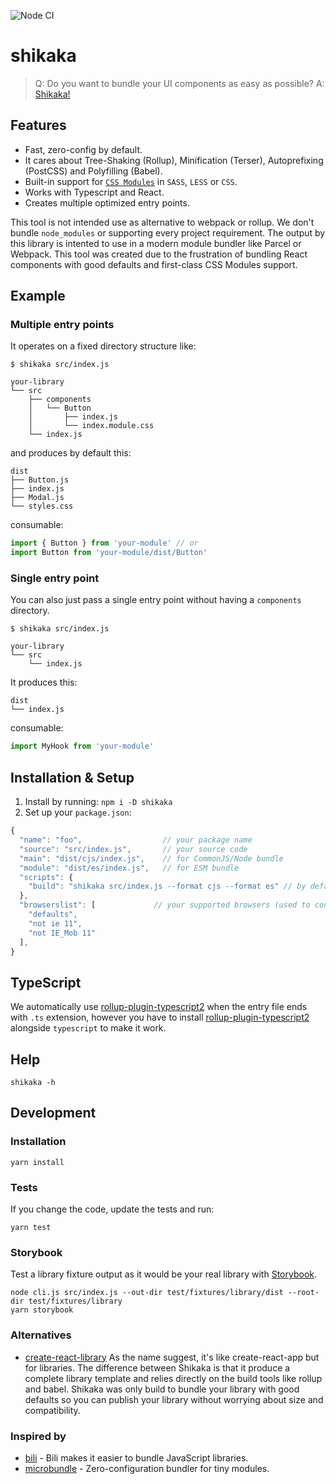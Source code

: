 ![Node CI](https://github.com/StarpTech/shikaka/workflows/Node%20CI/badge.svg)

# shikaka

> Q: Do you want to bundle your UI components as easy as possible?
> A: [Shikaka!](https://www.youtube.com/watch?v=PcjFVTI4_Gw)

## Features

- Fast, zero-config by default.
- It cares about Tree-Shaking (Rollup), Minification (Terser), Autoprefixing (PostCSS) and Polyfilling (Babel).
- Built-in support for [`CSS Modules`](https://github.com/css-modules/css-modules) in `SASS`, `LESS` or `CSS`.
- Works with Typescript and React.
- Creates multiple optimized entry points.

This tool is not intended use as alternative to webpack or rollup. We don't bundle `node_modules` or supporting every project requirement. The output by this library is intented to use in a modern module bundler like Parcel or Webpack. This tool was created due to the frustration of bundling React components with good defaults and first-class CSS Modules support.

## Example

### Multiple entry points

It operates on a fixed directory structure like:

```
$ shikaka src/index.js

your-library
└── src
    ├── components
    │   └── Button
    │       ├── index.js
    │       └── index.module.css
    └── index.js
```

and produces by default this:

```
dist
├── Button.js
├── index.js
├── Modal.js
└── styles.css
```

consumable:

```js
import { Button } from 'your-module' // or
import Button from 'your-module/dist/Button'
```

### Single entry point

You can also just pass a single entry point without having a `components` directory.

```
$ shikaka src/index.js

your-library
└── src
    └── index.js
```

It produces this:
```
dist
└── index.js
```

consumable:
```js
import MyHook from 'your-module'
```

## Installation & Setup

1. Install by running: `npm i -D shikaka`
2. Set up your `package.json`:

```js
{
  "name": "foo",                  // your package name
  "source": "src/index.js",       // your source code
  "main": "dist/cjs/index.js",    // for CommonJS/Node bundle
  "module": "dist/es/index.js",   // for ESM bundle
  "scripts": {
    "build": "shikaka src/index.js --format cjs --format es" // by default only ESM
  },
  "browserslist": [             // your supported browsers (used to configure babel and postcss)
    "defaults",
    "not ie 11",
    "not IE_Mob 11"
  ],
}
```

## TypeScript

We automatically use [rollup-plugin-typescript2](https://github.com/ezolenko/rollup-plugin-typescript2) when the entry file ends with `.ts` extension, however you have to install [rollup-plugin-typescript2](https://github.com/ezolenko/rollup-plugin-typescript2) alongside `typescript` to make it work.

## Help

```
shikaka -h
```

## Development

### Installation

```
yarn install
```

### Tests

If you change the code, update the tests and run:

```
yarn test
```

### Storybook

Test a library fixture output as it would be your real library with [Storybook](https://storybook.js.org/).

```
node cli.js src/index.js --out-dir test/fixtures/library/dist --root-dir test/fixtures/library
yarn storybook
```

### Alternatives

- [create-react-library](https://github.com/transitive-bullshit/create-react-library) As the name suggest, it's like create-react-app but for libraries. The difference between Shikaka is that it produce a complete library template and relies directly on the build tools like rollup and babel. Shikaka was only build to bundle your library with good defaults so you can publish your library without worrying about size and compatibility.

### Inspired by

- [bili](https://github.com/egoist/bili) - Bili makes it easier to bundle JavaScript libraries.
- [microbundle](https://github.com/developit/microbundle) - Zero-configuration bundler for tiny modules.